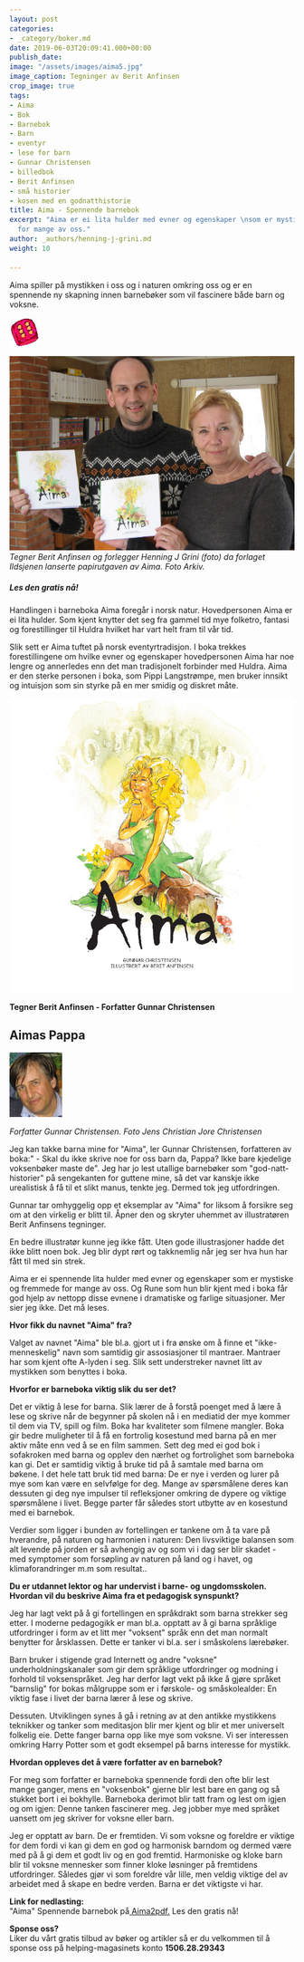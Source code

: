 ```yaml
---
layout: post
categories:
- _category/boker.md
date: 2019-06-03T20:09:41.000+00:00
publish_date: 
image: "/assets/images/aima5.jpg"
image_caption: Tegninger av Berit Anfinsen
crop_image: true
tags:
- Aima
- Bok
- Barnebok
- Barn
- eventyr
- lese for barn
- Gunnar Christensen
- billedbok
- Berit Anfinsen
- små historier
- kosen med en godnatthistorie
title: Aima - Spennende barnebok
excerpt: "Aima er ei lita hulder med evner og egenskaper \nsom er mystiske og fremmede
  for mange av oss."
author: _authors/henning-j-grini.md
weight: 10

---
```

Aima spiller på mystikken i oss og i naturen omkring oss og er en spennende ny skapning innen barnebøker som vil fascinere både barn og voksne.

![](/assets/images/6.jpg)

![](/assets/images/aima.8.jpg)  
_Tegner Berit Anfinsen og forlegger Henning J Grini (foto) da forlaget Ildsjenen lanserte papirutgaven av Aima. Foto Arkiv._

##### Les den gratis nå!

Handlingen i barneboka Aima foregår i norsk natur. Hovedpersonen Aima er ei lita hulder. Som kjent knytter det seg fra gammel tid mye folketro, fantasi og forestillinger til Huldra hvilket har vart helt fram til vår tid.

Slik sett er Aima tuftet på norsk eventyrtradisjon. I boka trekkes forestillingene om hvilke evner og egenskaper hovedpersonen Aima har noe lengre og annerledes enn det man tradisjonelt forbinder med Huldra. Aima er den sterke personen i boka, som Pippi Langstrømpe, men bruker innsikt og intuisjon som sin styrke på en mer smidig og diskret måte.

![](/assets/images/aima.jpg)

**Tegner Berit Anfinsen - Forfatter Gunnar Christensen**

## Aimas Pappa

![](/assets/images/gc.jpg)  
  
_Forfatter Gunnar Christensen. Foto Jens Christian Jore Christensen_

Jeg kan takke barna mine for "Aima", ler Gunnar Christensen, forfatteren av boka:" - Skal du ikke skrive noe for oss barn da, Pappa? Ikke bare kjedelige voksenbøker maste de". Jeg har jo lest utallige barnebøker som "god-natt-historier" på sengekanten for guttene mine, så det var kanskje ikke urealistisk å få til et slikt manus, tenkte jeg. Dermed tok jeg utfordringen.

Gunnar tar omhyggelig opp et eksemplar av "Aima" for liksom å forsikre seg om at den virkelig er blitt til. Åpner den og skryter uhemmet av illustratøren Berit Anfinsens tegninger.

En bedre illustratør kunne jeg ikke fått. Uten gode illustrasjoner hadde det ikke blitt noen bok. Jeg blir dypt rørt og takknemlig når jeg ser hva hun har fått til med sin strek.

Aima er ei spennende lita hulder med evner og egenskaper som er mystiske og fremmede for mange av oss. Og Rune som hun blir kjent med i boka får god hjelp av nettopp disse evnene i dramatiske og farlige situasjoner. Mer sier jeg ikke. Det må leses.

**Hvor fikk du navnet "Aima" fra?**

Valget av navnet "Aima" ble bl.a. gjort ut i fra ønske om å finne et "ikke-menneskelig" navn som samtidig gir assosiasjoner til mantraer. Mantraer har som kjent ofte A-lyden i seg. Slik sett understreker navnet litt av mystikken som benyttes i boka.

**Hvorfor er barneboka viktig slik du ser det?**

Det er viktig å lese for barna. Slik lærer de å forstå poenget med å lære å lese og skrive når de begynner på skolen nå i en mediatid der mye kommer til dem via TV, spill og film. Boka har kvaliteter som filmene mangler. Boka gir bedre muligheter til å få en fortrolig kosestund med barna på en mer aktiv måte enn ved å se en film sammen. Sett deg med ei god bok i sofakroken med barna og opplev den nærhet og fortrolighet som barneboka kan gi. Det er samtidig viktig å bruke tid på å samtale med barna om bøkene. I det hele tatt bruk tid med barna: De er nye i verden og lurer på mye som kan være en selvfølge for deg. Mange av spørsmålene deres kan dessuten gi deg nye impulser til refleksjoner omkring de dypere og viktige spørsmålene i livet. Begge parter får således stort utbytte av en kosestund med ei barnebok.

Verdier som ligger i bunden av fortellingen er tankene om å ta vare på hverandre, på naturen og harmonien i naturen: Den livsviktige balansen som alt levende på jorden er så avhengig av og som vi i dag ser blir skadet - med symptomer som forsøpling av naturen på land og i havet, og klimaforandringer m.m som resultat..

**Du er utdannet lektor og har undervist i barne- og ungdomsskolen. Hvordan vil du beskrive Aima fra et pedagogisk synspunkt?**

Jeg har lagt vekt på å gi fortellingen en språkdrakt som barna strekker seg etter. I moderne pedagogikk er man bl.a. opptatt av å gi barna språklige utfordringer i form av et litt mer "voksent" språk enn det man normalt benytter for årsklassen. Dette er tanker vi bl.a. ser i småskolens lærebøker.

Barn bruker i stigende grad Internett og andre "voksne" underholdningskanaler som gir dem språklige utfordringer og modning i forhold til voksenspråket. Jeg har derfor lagt vekt på ikke å gjøre språket "barnslig" for bokas målgruppe som er i førskole- og småskolealder: En viktig fase i livet der barna lærer å lese og skrive.

Dessuten. Utviklingen synes å gå i retning av at den antikke mystikkens teknikker og tanker som meditasjon blir mer kjent og blir et mer universelt folkelig eie. Dette fanger barna opp like mye som voksne. Vi ser interessen omkring Harry Potter som et godt eksempel på barns interesse for mystikk.

**Hvordan oppleves det å være forfatter av en barnebok?**

For meg som forfatter er barneboka spennende fordi den ofte blir lest mange ganger, mens en "voksenbok" gjerne blir lest bare en gang og så stukket bort i ei bokhylle. Barneboka derimot blir tatt fram og lest om igjen og om igjen: Denne tanken fascinerer meg. Jeg jobber mye med språket uansett om jeg skriver for voksne eller barn.

Jeg er opptatt av barn. De er fremtiden. Vi som voksne og foreldre er viktige for dem fordi vi kan gi dem en god og harmonisk barndom og dermed være med på å gi dem et godt liv og en god fremtid. Harmoniske og kloke barn blir til voksne mennesker som finner kloke løsninger på fremtidens utfordringer. Således gjør vi som foreldre vår lille, men veldig viktige del av arbeidet med å skape en bedre verden. Barna er det viktigste vi har.

**Link for nedlasting:**  
"Aima" Spennende barnebok på[ ]()[Aima2pdf.](/assets/images/Aima2pdf.pdf "Aima2pdf.pdf") Les den gratis nå!

**Sponse oss?**  
Liker du vårt gratis tilbud av bøker og artikler så er du velkommen til å sponse oss på helping-magasinets konto **1506.28.29343**